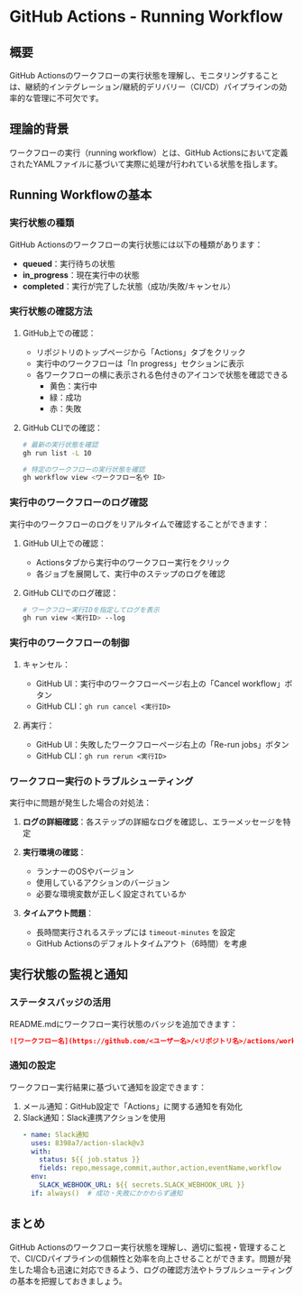 # GitHub Actions - Running Workflow

## 概要
GitHub Actionsのワークフローの実行状態を理解し、モニタリングすることは、継続的インテグレーション/継続的デリバリー（CI/CD）パイプラインの効率的な管理に不可欠です。

## 理論的背景
ワークフローの実行（running workflow）とは、GitHub Actionsにおいて定義されたYAMLファイルに基づいて実際に処理が行われている状態を指します。

## Running Workflowの基本

### 実行状態の種類
GitHub Actionsのワークフローの実行状態には以下の種類があります：

- **queued**：実行待ちの状態
- **in_progress**：現在実行中の状態
- **completed**：実行が完了した状態（成功/失敗/キャンセル）

### 実行状態の確認方法

1. GitHub上での確認：
   - リポジトリのトップページから「Actions」タブをクリック
   - 実行中のワークフローは「In progress」セクションに表示
   - 各ワークフローの横に表示される色付きのアイコンで状態を確認できる
     - 黄色：実行中
     - 緑：成功
     - 赤：失敗

2. GitHub CLIでの確認：
   ```bash
   # 最新の実行状態を確認
   gh run list -L 10
   
   # 特定のワークフローの実行状態を確認
   gh workflow view <ワークフロー名や ID>
   ```

### 実行中のワークフローのログ確認

実行中のワークフローのログをリアルタイムで確認することができます：

1. GitHub UI上での確認：
   - Actionsタブから実行中のワークフロー実行をクリック
   - 各ジョブを展開して、実行中のステップのログを確認

2. GitHub CLIでのログ確認：
   ```bash
   # ワークフロー実行IDを指定してログを表示
   gh run view <実行ID> --log
   ```

### 実行中のワークフローの制御

1. キャンセル：
   - GitHub UI：実行中のワークフローページ右上の「Cancel workflow」ボタン
   - GitHub CLI：`gh run cancel <実行ID>`

2. 再実行：
   - GitHub UI：失敗したワークフローページ右上の「Re-run jobs」ボタン
   - GitHub CLI：`gh run rerun <実行ID>`

### ワークフロー実行のトラブルシューティング

実行中に問題が発生した場合の対処法：

1. **ログの詳細確認**：各ステップの詳細なログを確認し、エラーメッセージを特定

2. **実行環境の確認**：
   - ランナーのOSやバージョン
   - 使用しているアクションのバージョン
   - 必要な環境変数が正しく設定されているか

3. **タイムアウト問題**：
   - 長時間実行されるステップには `timeout-minutes` を設定
   - GitHub Actionsのデフォルトタイムアウト（6時間）を考慮

## 実行状態の監視と通知

### ステータスバッジの活用
README.mdにワークフロー実行状態のバッジを追加できます：

```markdown
![ワークフロー名](https://github.com/<ユーザー名>/<リポジトリ名>/actions/workflows/<ワークフローファイル名>/badge.svg)
```

### 通知の設定
ワークフロー実行結果に基づいて通知を設定できます：

1. メール通知：GitHub設定で「Actions」に関する通知を有効化
2. Slack通知：Slack連携アクションを使用
   ```yaml
   - name: Slack通知
     uses: 8398a7/action-slack@v3
     with:
       status: ${{ job.status }}
       fields: repo,message,commit,author,action,eventName,workflow
     env:
       SLACK_WEBHOOK_URL: ${{ secrets.SLACK_WEBHOOK_URL }}
     if: always()  # 成功・失敗にかかわらず通知
   ```

## まとめ
GitHub Actionsのワークフロー実行状態を理解し、適切に監視・管理することで、CI/CDパイプラインの信頼性と効率を向上させることができます。問題が発生した場合も迅速に対応できるよう、ログの確認方法やトラブルシューティングの基本を把握しておきましょう。
